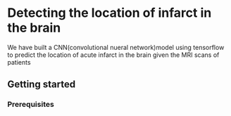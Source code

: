 # Detecting the location of infarct in the brain
We have built a CNN(convolutional nueral network)model using tensorflow to predict the location of acute infarct in the brain given the MRI scans of patients
## Getting started
### Prerequisites
